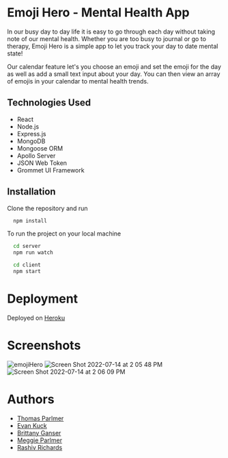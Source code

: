 # Emoji Hero - Mental Health App

In our busy day to day life it is easy to go through each day without taking note of our mental health. Whether you are too busy to journal or go to therapy, Emoji Hero is a simple app to let you track your day to date mental state!

Our calendar feature let's you choose an emoji and set the emoji for the day as well as add a small text input about your day. You can then view an array of emojis in your calendar to mental health trends.

## Technologies Used
- React
- Node.js
- Express.js
- MongoDB
- Mongoose ORM
- Apollo Server
- JSON Web Token
- Grommet UI Framework

## Installation
 Clone the repository and run

```bash
  npm install   
```
To run the project on your local machine

```bash
  cd server
  npm run watch
```
```bash
  cd client
  npm start
```
# Deployment

Deployed on [Heroku](https://emoji-hero.herokuapp.com/login)

# Screenshots
![emojiHero](https://user-images.githubusercontent.com/95111100/179084476-7df52f06-72b3-4de8-b094-41a5a4e4e2a9.png)
![Screen Shot 2022-07-14 at 2 05 48 PM](https://user-images.githubusercontent.com/95111100/179084505-9075d219-b168-4d4f-b39a-cd311a6048fd.png)
![Screen Shot 2022-07-14 at 2 06 09 PM](https://user-images.githubusercontent.com/95111100/179084530-5e26caef-11ee-4ffc-b0bb-39b3786abca1.png)


# Authors
- [Thomas Parlmer](https://github.com/tparlmer)
- [Evan Kuck](https://github.com/evankuck)
- [Brittany Ganser](https://github.com/bganser15)
- [Meggie Parlmer](https://github.com/megparlmer)
- [Rashiv Richards](https://github.com/Rashiv-Dev)


